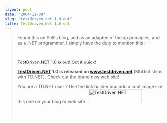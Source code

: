 ```yaml
---
layout: post
date: "2004-11-30"
slug: "testdriven.net-1.0-out"
title: TestDriven.Net 1.0 out
---
```


<blockquote>
	<p>
	Found this on Peli&#39;s blog, and as an adaptee of the xp principles, and as a .NET programmer, I simply have the duty to mention this : 
	</p>
	<p>
	&nbsp;
	</p>
	<p>
	<a href="https://blog.dotnetwiki.org/archive/2004/11/29/1311">TestDriven.NET 1.0 is out! Get it quick!</a> 
	</p>
	<p>
	<strong><a href="https://www.testdriven.net/Default.aspx?ReferrerId=39" target="_blank" title="TestDriven.NET">TestDriven.NET</a> 1.0 is released on </strong><a href="https://www.testdriven.net/Default.aspx?ReferrerId=39"><strong>www.testdriven.net</strong></a>&nbsp;(MbUnit ships with TD.NET)<strong>.</strong>&nbsp;Check out the brand&nbsp;new web site!&nbsp;&nbsp;&nbsp; 
	</p>
	<p>
	You are a TD.NET user ? Use the link builder and add a cool image like this one on your blog or web site...<a href="https://www.testdriven.net/Default.aspx?ReferrerId=39"><img src="https://www.testdriven.net/images/whitebanner.gif" border="0" alt="TestDriven.NET" width="170" height="45" /> </a>
	</p>
	<img src="https://blog.dotnetwiki.org/aggbug/1311" alt="" width="1" height="1" /> 
	<p>
	&nbsp;
	</p>
</blockquote>
